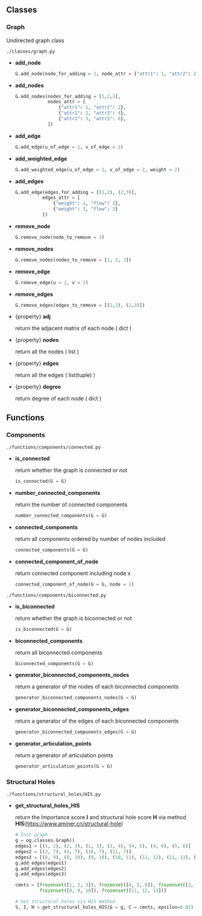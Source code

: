 ## Classes

### Graph

Undirected graph class

`./classes/graph.py`

+ **add_node**

  ```python
  G.add_node(node_for_adding = 1, node_attr = {"attr1": 1, "attr2": 2})
  ```

+ **add_nodes**

  ```python
  G.add_nodes(nodes_for_adding = [1,2,3], 
              nodes_attr = [
                  {"attr1": 1, "attr2": 2},
                  {"attr1": 2, "attr2": 4},
                  {"attr1": 3, "attr2": 6},
              ])
  ```

+ **add_edge**

  ```python
  G.add_edge(u_of_edge = 1, v_of_edge = 2)
  ```

+ **add_weighted_edge**

  ```python
  G.add_weighted_edge(u_of_edge = 1, v_of_edge = 2, weight = 2)
  ```

+ **add_edges**

  ```python
  G.add_edge(edges_for_adding = [(1,2), (2,3)],
            edges_attr = [
                {"weight": 1, "flow": 2},
                {"weight": 2, "flow": 2}
            ])
  ```

+ **remove_node**

  ```python
  G.remove_node(node_to_remove = 1)
  ```

+ **remove_nodes**

  ```python
  G.remove_nodes(nodes_to_remove = [1, 2, 3])
  ```

+ **remove_edge**

  ```python
  G.remove_edge(u = 1, v = 2)
  ```

+ **remove_edges**

  ```python
  G.remove_edges(edges_to_remove = [(1,2), (2,3)])
  ```

+ {property} **adj**

  return the adjacent matrix of each node ( dict )

+ {property} **nodes**

  return all the nodes ( list )

+ {property} **edges**

  return all the edges ( list(tuple) )

+ {property} **degree**

  return degree of each node ( dict )

## Functions

### Components

`./functions/components/connected.py`

+ **is_connected**

  return whether the graph is connected or not

  ```python
  is_connected(G = G)
  ```

+ **number_connected_components**

  return the number of connected components

  ```python
  number_connected_components(G = G)
  ```

+ **connected_components**

  return all components ordered by number of nodes included

  ```python
  connected_components(G = G)
  ```

+ **connected_component_of_node**

  return connected component including node x

  ```python
  connected_component_of_node(G = G, node = 1)
  ```

`./functions/components/biconnected.py`

+ **is_biconnected**

  return whether the graph is biconnected or not

  ```python
  is_biconnected(G = G)
  ```

+ **biconnected_components**

  return all biconnected components

  ```python
  biconnected_components(G = G)
  ```

+ **generator_biconnected_components_nodes**

  return a generator of the nodes of each biconnected components

  ```python
  generator_biconnected_components_nodes(G = G)
  ```

+ **generator_biconnected_components_edges**

  return a generator of the edges of each biconnected components

  ```python
  generator_biconnected_components_edges(G = G)
  ```

+ **generator_articulation_points**

  return a generator of articulation points

  ```python
  generator_articulation_points(G = G)
  ```

### Structural Holes

`./functions/structural_holes/HIS.py`

+ **get_structural_holes_HIS**

  return the Importance score **I** and structural hole score **H** via method **HIS**(https://www.aminer.cn/structural-hole)

  ```python
  # Init graph
  g = og.classes.Graph()
  edges1 = [(1, 2), (2, 3), (1, 3), (3, 4), (4, 5), (4, 6), (5, 6)]
  edges2 = [(3, 7), (4, 7), (10, 7), (11, 7)]
  edges3 = [(8, 9), (8, 10), (9, 10), (10, 11), (11, 12), (11, 13), (12, 13)]
  g.add_edges(edges1)
  g.add_edges(edges2)
  g.add_edges(edges3)
  
  cmnts = [frozenset([1, 2, 3]), frozenset([4, 5, 6]), frozenset([3, 4, 7, 10, 11]),
           frozenset([8, 9, 10]), frozenset([11, 12, 13])]
  
  # Get structural holes via HIS method
  S, I, H = get_structural_holes_HIS(G = g, C = cmnts, epsilon=0.01)
  ```

  

  